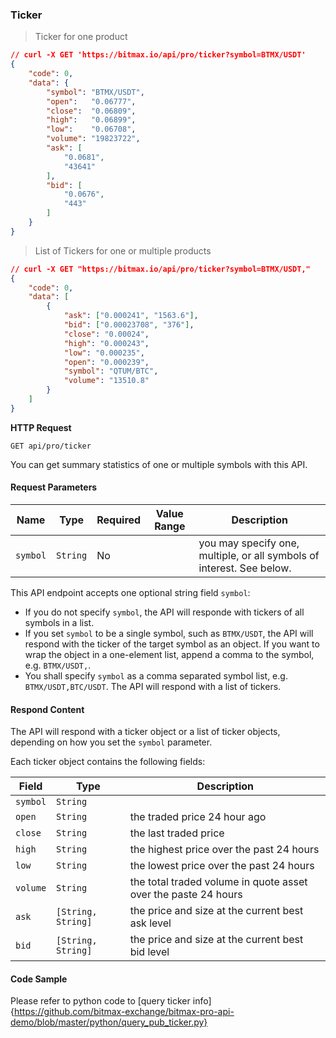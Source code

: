 ### Ticker 

> Ticker for one product

```json
// curl -X GET 'https://bitmax.io/api/pro/ticker?symbol=BTMX/USDT'
{
    "code": 0,
    "data": {
        "symbol": "BTMX/USDT",
        "open":   "0.06777",
        "close":  "0.06809",
        "high":   "0.06899",
        "low":    "0.06708",
        "volume": "19823722",
        "ask": [
            "0.0681",
            "43641"
        ],
        "bid": [
            "0.0676",
            "443"
        ]
    }
}
```

> List of Tickers for one or multiple products

```json
// curl -X GET "https://bitmax.io/api/pro/ticker?symbol=BTMX/USDT,"
{
    "code": 0,
    "data": [
        {
            "ask": ["0.000241", "1563.6"],
            "bid": ["0.00023708", "376"],
            "close": "0.00024",
            "high": "0.000243",
            "low": "0.000235",
            "open": "0.000239",
            "symbol": "QTUM/BTC",
            "volume": "13510.8"
        }
    ]
}
```

**HTTP Request**

`GET api/pro/ticker`

You can get summary statistics of one or multiple symbols with this API. 

#### Request Parameters

Name       | Type      | Required | Value Range | Description
-----------| --------- | -------- | ----------- | ---------------
`symbol`   | `String`  |  No      |             | you may specify one, multiple, or all symbols of interest. See below.


This API endpoint accepts one optional string field `symbol`: 

* If you do not specify `symbol`, the API will responde with tickers of all symbols in a list. 
* If you set `symbol` to be a single symbol, such as `BTMX/USDT`, the API will respond with the ticker of the target symbol as an object. 
  If you want to wrap the object in a one-element list, append a comma to the symbol, e.g. `BTMX/USDT,`.
* You shall specify `symbol` as a comma separated symbol list, e.g. `BTMX/USDT,BTC/USDT`. The API will respond with a list of tickers. 

#### Respond Content

The API will respond with a ticker object or a list of ticker objects, depending on how you set the `symbol` parameter. 

Each ticker object contains the following fields:

 Field      | Type                 | Description                                                                                 
----------- | -------------------- | --------------------- 
 `symbol`   |  `String`            | 
 `open`     |  `String`            | the traded price 24 hour ago
 `close`    |  `String`            | the last traded price
 `high`     |  `String`            | the highest price over the past 24 hours 
 `low`      |  `String`            | the lowest price over the past 24 hours 
 `volume`   |  `String`            | the total traded volume in quote asset over the paste 24 hours
 `ask`      |  `[String, String]`  | the price and size at the current best ask level
 `bid`      |  `[String, String]`  | the price and size at the current best bid level

#### Code Sample

Please refer to python code to [query ticker info]{https://github.com/bitmax-exchange/bitmax-pro-api-demo/blob/master/python/query_pub_ticker.py}